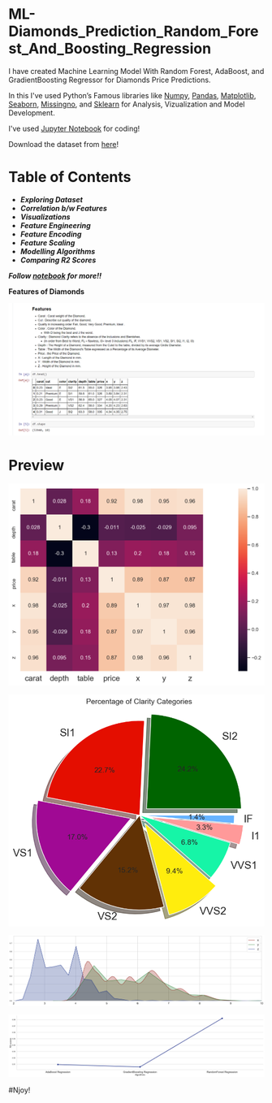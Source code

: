 # ML-Diamonds_Prediction_Random_Forest_And_Boosting_Regression

I have created Machine Learning Model With Random Forest, AdaBoost, and GradientBoosting Regressor for Diamonds Price Predictions.

In this I've used Python’s Famous libraries like [Numpy](), [Pandas](), [Matplotlib](), [Seaborn](), [Missingno](), and [Sklearn]() for Analysis, Vizualization and Model Development.

I've used [Jupyter Notebook]() for coding!

Download the dataset from [here](https://github.com/Anuragtsl/ML-Diamonds_Prediction_Random_Forest_And_Boosting_Regression/blob/main/diamonds.csv)!

# Table of Contents

* ***Exploring Dataset***
* ***Correlation b/w Features***
* ***Visualizations***
* ***Feature Engineering***
* ***Feature Encoding***
* ***Feature Scaling***
* ***Modelling Algorithms***
* ***Comparing R2 Scores***

***Follow [notebook](https://github.com/Anuragtsl/ML-Diamonds_Prediction_Random_Forest_And_Boosting_Regression/blob/main/Diamonds%20Prediction%20Random%20Forest%20And%20Boosting%20Regression.ipynb) for more!!***

**Features of Diamonds**

![Image0](https://github.com/Anuragtsl/ML-Diamonds_Prediction_Random_Forest_And_Boosting_Regression/blob/main/Images/0.png)

# Preview

![Image1](https://github.com/Anuragtsl/ML-Diamonds_Prediction_Random_Forest_And_Boosting_Regression/blob/main/Images/1.png)

![Image2](https://github.com/Anuragtsl/ML-Diamonds_Prediction_Random_Forest_And_Boosting_Regression/blob/main/Images/2.png)

![Image3](https://github.com/Anuragtsl/ML-Diamonds_Prediction_Random_Forest_And_Boosting_Regression/blob/main/Images/3.png)

![Image4](https://github.com/Anuragtsl/ML-Diamonds_Prediction_Random_Forest_And_Boosting_Regression/blob/main/Images/4.png)

#Njoy!
